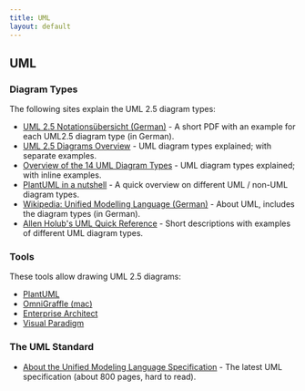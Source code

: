 ```yaml
---
title: UML
layout: default
---
```


## UML

### Diagram Types

The following sites explain the UML 2.5 diagram types:

- [UML 2.5 Notationsübersicht (German)](https://www.oose.de/wp-content/uploads/2012/05/UML-Notations%C3%BCbersicht-2.5.pdf) - A short PDF with an example for each UML2.5 diagram type (in German).
- [UML 2.5 Diagrams Overview](https://www.uml-diagrams.org/uml-25-diagrams.html) - UML diagram types explained; with separate examples.
- [Overview of the 14 UML Diagram Types](https://www.visual-paradigm.com/guide/uml-unified-modeling-language/overview-of-the-14-uml-diagram-types/) - UML diagram types explained; with inline examples.
- [PlantUML in a nutshell](https://plantuml.com/en/) - A quick overview on different UML / non-UML diagram types.
- [Wikipedia: Unified Modelling Language (German)](https://de.wikipedia.org/wiki/Unified_Modeling_Language) - About UML, includes the diagram types (in German).
- [Allen Holub's UML Quick Reference](https://holub.com/uml/) - Short descriptions with examples of different UML diagram types.

### Tools

These tools allow drawing UML 2.5 diagrams:

- [PlantUML](https://plantuml.com/)
- [OmniGraffle (mac)](https://www.omnigroup.com/omniGraffle/)
- [Enterprise Architect](https://www.sparxsystems.de/uml/enterprisearchitect-editionen)
- [Visual Paradigm](https://www.visual-paradigm.com/editions/)

### The UML Standard

- [About the Unified Modeling Language Specification](https://www.omg.org/spec/UML/) - The latest UML specification (about 800 pages, hard to read).
